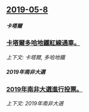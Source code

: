## [2019-05-8](/news/2019/05/8/index.md)

##### 卡塔爾
### [卡塔爾多哈地鐵紅線通車。 ](/news/2019/05/8/卡塔爾多哈地鐵紅線通車.md)
_上下文: 卡塔爾, 多哈地鐵_

##### 2019年南非大選
### [2019年南非大選進行投票。 ](/news/2019/05/8/2019年南非大選進行投票.md)
_上下文: 2019年南非大選_

